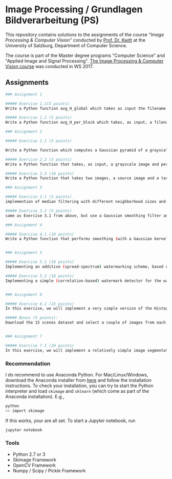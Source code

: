 # Image Processing / Grundlagen Bildverarbeitung (PS)


This repository contains solutions to the assignments of the course _*"Image Processing & Computer Vision"*_ conducted by [Prof. Dr. Kwitt](https://rkwitt.github.io/) at the University of Salzburg, Department of Computer Science.

The course is part of the Master degree programs "Computer Science" and "Applied Image and Signal Processing". [The Image Processing & Computer Vision course](https://github.com/rkwitt/teaching/tree/master/WS1718/IP) was conducted in WS 2017.


## Assignments
```bash
### Assignment 1

##### Exercise 1.1(5 points)
Write a Python function avg_H_global which takes as input the filename of an RGB image and computes the average value of the H channel. This value should be returned

##### Exercise 1.2 (5 points)
Write a Python function avg_H_per_block which takes, as input, a filename of an RGB image as well as a tuple (N,M) that specifies a block size. 

### Assignment 2

##### Exercise 2.1 (5 points)

Write a Python function which computes a Gaussian pyramid of a grayscale image. In particular, the function should take either a grayscale image as input, or a RGB color image and compute a N-level Gaussian pyramid decomposition. We simplify this example

##### Exercise 2.2 (5 points)
Write a Python function that takes, as input, a grayscale image and performs histogram equalization. The function should output the histogram-equalized image.

##### Exercise 2.3 (10 points)
Write a Python function that takes two images, a source image and a target image (both grayscale) and then matches the source image's histogram to the target images' histogram.

### Assignment 3

##### Exercise 3.1 (5 points)
implemention of median filtering with different neighborhood sizes and implemention to compute the peak-signal-to-noise ratio (PSNR)

##### Exercise 3.2 (5 points)
same as Exercise 3.1 from above, but use a Gaussian smoothing filter and vary the values for sigma (i.e., the standard deviation of the Gaussian filter).

### Assignment 4

##### Exercise 4.1 (10 points)
Write a Python function that performs smoothing (with a Gaussian kernel) in the Fourier domain.


### Assignment 5

##### Exercise 5.1 (10 points)
Implementing an additive (spread-spectrum) watermarking scheme, based on the 2D wavelet transform.

##### Exercise 5.2 (10 points)
Implementing a simple (correlation-based) watermark detector for the watermarking algorithm of Exercise 5.1 and evaluate this detector with a couple of randomly chosen watermarks.


### Assignment 6

##### Exercise 6.1 (15 points)
In this exercise, we will implement a very simple version of the Histogram-Of-Oriented-Gradients (HOG) descriptor of an image(region).

##### Bonus (5 points):
Download the 15 scenes dataset and select a couple of images from each category. Then, compute for each grayscale image its simple HOG descriptor. Voila, if you now do 1-Nearest Neighbor classification (e.g., using the Euclidean distance between the vectors) you have a first, admittely very simple, image classifier.


### Assignment 7

##### Exercise 7.1 (20 points)
In this exercise, we will implement a relatively simple image segmentation algorithm that is similar to the ideas presented in the SLIC superpixels paper.
```

### Recommendation

I do recommend to use Anaconda Python. For Mac/Linux/Windows, download the
Anaconda installer from [here](https://www.anaconda.com/download) and follow
the installation instructions. To check your installation, you can try to
start the Python interpreter and load `skimage` and `sklearn` (which come
as part of the Anaconda installation). E.g.,

```bash
python
>> import skimage
```
If this works, your are all set. To start a Jupyter notebook, run

```bash
jupyter notebook
```
### Tools

* Python 2.7 or 3
* Skimage Framework
* OpenCV Framework
* Numpy / Scipy / Pickle Framework




